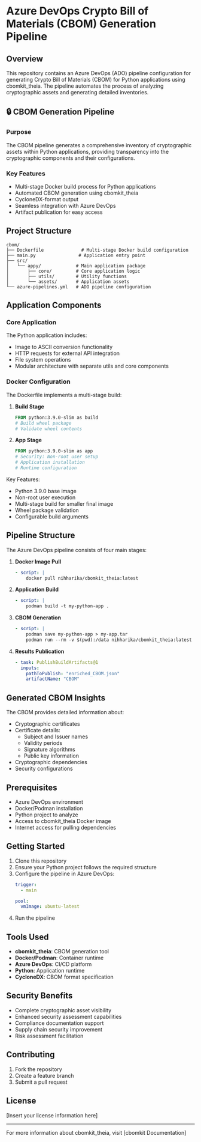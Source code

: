 # Azure DevOps Crypto Bill of Materials (CBOM) Generation Pipeline

## Overview

This repository contains an Azure DevOps (ADO) pipeline configuration for generating Crypto Bill of Materials (CBOM) for Python applications using cbomkit_theia. The pipeline automates the process of analyzing cryptographic assets and generating detailed inventories.

## 🔒 CBOM Generation Pipeline

### Purpose
The CBOM pipeline generates a comprehensive inventory of cryptographic assets within Python applications, providing transparency into the cryptographic components and their configurations.

### Key Features
- Multi-stage Docker build process for Python applications
- Automated CBOM generation using cbomkit_theia
- CycloneDX-format output
- Seamless integration with Azure DevOps
- Artifact publication for easy access

## Project Structure

```
cbom/
├── Dockerfile              # Multi-stage Docker build configuration
├── main.py                # Application entry point
├── src/
│   └── appy/             # Main application package
│       ├── core/         # Core application logic
│       ├── utils/        # Utility functions
│       └── assets/       # Application assets
└── azure-pipelines.yml   # ADO pipeline configuration
```

## Application Components

### Core Application
The Python application includes:
- Image to ASCII conversion functionality
- HTTP requests for external API integration
- File system operations
- Modular architecture with separate utils and core components

### Docker Configuration
The Dockerfile implements a multi-stage build:

1. **Build Stage**
   ```dockerfile
   FROM python:3.9.0-slim as build
   # Build wheel package
   # Validate wheel contents
   ```

2. **App Stage**
   ```dockerfile
   FROM python:3.9.0-slim as app
   # Security: Non-root user setup
   # Application installation
   # Runtime configuration
   ```

Key Features:
- Python 3.9.0 base image
- Non-root user execution
- Multi-stage build for smaller final image
- Wheel package validation
- Configurable build arguments

## Pipeline Structure

The Azure DevOps pipeline consists of four main stages:

1. **Docker Image Pull**
   ```yaml
   - script: |
       docker pull nihharika/cbomkit_theia:latest
   ```

2. **Application Build**
   ```yaml
   - script: |
       podman build -t my-python-app .
   ```

3. **CBOM Generation**
   ```yaml
   - script: |
       podman save my-python-app > my-app.tar
       podman run --rm -v $(pwd):/data nihharika/cbomkit_theia:latest image get /data/my-app.tar > enriched_CBOM.json
   ```

4. **Results Publication**
   ```yaml
   - task: PublishBuildArtifacts@1
     inputs:
       pathToPublish: "enriched_CBOM.json"
       artifactName: "CBOM"
   ```

## Generated CBOM Insights

The CBOM provides detailed information about:
- Cryptographic certificates
- Certificate details:
  - Subject and Issuer names
  - Validity periods
  - Signature algorithms
  - Public key information
- Cryptographic dependencies
- Security configurations

## Prerequisites

- Azure DevOps environment
- Docker/Podman installation
- Python project to analyze
- Access to cbomkit_theia Docker image
- Internet access for pulling dependencies

## Getting Started

1. Clone this repository
2. Ensure your Python project follows the required structure
3. Configure the pipeline in Azure DevOps:
   ```yaml
   trigger:
     - main

   pool:
     vmImage: ubuntu-latest
   ```
4. Run the pipeline

## Tools Used

- **cbomkit_theia**: CBOM generation tool
- **Docker/Podman**: Container runtime
- **Azure DevOps**: CI/CD platform
- **Python**: Application runtime
- **CycloneDX**: CBOM format specification

## Security Benefits

- Complete cryptographic asset visibility
- Enhanced security assessment capabilities
- Compliance documentation support
- Supply chain security improvement
- Risk assessment facilitation

## Contributing

1. Fork the repository
2. Create a feature branch
3. Submit a pull request

## License

[Insert your license information here]

---

For more information about cbomkit_theia, visit [cbomkit Documentation]
